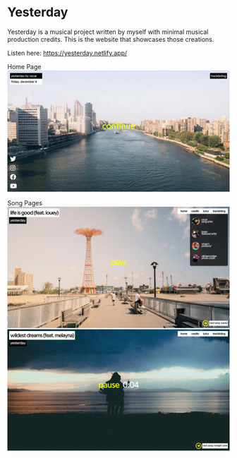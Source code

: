 # Yesterday 

Yesterday is a musical project written by myself with minimal musical production credits. This is the website that showcases those creations.  

Listen here: https://yesterday.netlify.app/

Home Page
![Home Page](./images/home.png) 

Song Pages
![Life Is Good](./images/life_is_good.png)
![Wildest Dreams](./images/wildest_dreams.png)